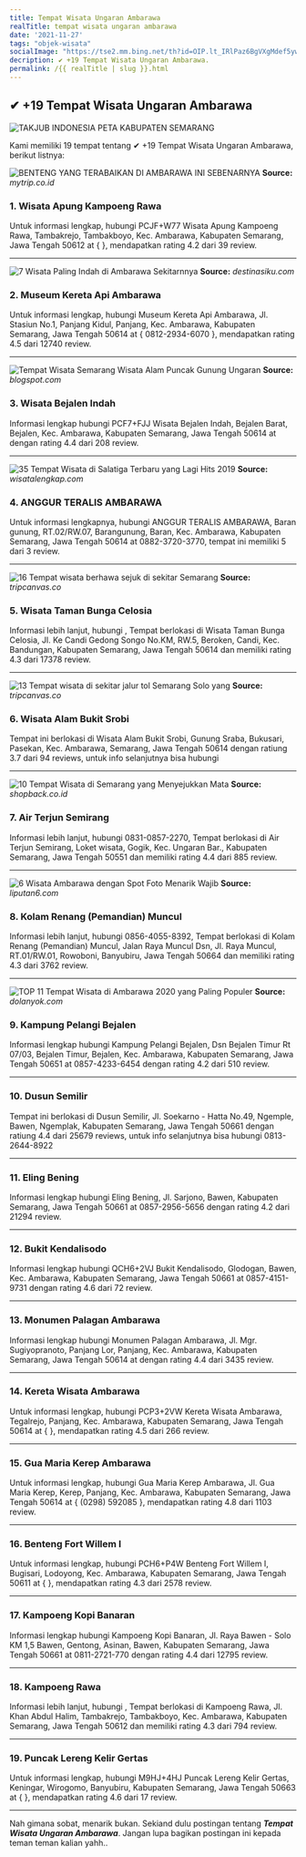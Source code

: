 ```yaml
---
title: Tempat Wisata Ungaran Ambarawa
realTitle: tempat wisata ungaran ambarawa
date: '2021-11-27'
tags: "objek-wisata"
socialImage: "https://tse2.mm.bing.net/th?id=OIP.lt_IRlPaz6BgVXgMdef5ywHaFP&amp;pid=15.1"
decription: ✔ +19 Tempat Wisata Ungaran Ambarawa.
permalink: /{{ realTitle | slug }}.html
---
```


## ✔ +19 Tempat Wisata Ungaran Ambarawa

![TAKJUB INDONESIA PETA KABUPATEN SEMARANG](http://4.bp.blogspot.com/-OzUE94lPxds/VMMEJEhieaI/AAAAAAAANo4/A6t6t4nvaY4/s1600/peta%2Badministratif%2Bkab%2Bsemarang%2B4.jpg)



Kami memiliki 19 tempat tentang ✔ +19 Tempat Wisata Ungaran Ambarawa, berikut listnya:



![BENTENG YANG TERABAIKAN DI AMBARAWA INI SEBENARNYA ](https://tse1.mm.bing.net/th?id=OIP.2OmuOJoY1nXxP5B9GT5P6QHaEK&amp;pid=15.1)
**Source:** _mytrip.co.id_


### 1. Wisata Apung Kampoeng Rawa



Untuk informasi lengkap, hubungi PCJF+W77 Wisata Apung Kampoeng Rawa, Tambakrejo, Tambakboyo, Kec. Ambarawa, Kabupaten Semarang, Jawa Tengah 50612 at {  }, mendapatkan rating 4.2 dari 39 review.

---


![ 7 Wisata Paling Indah di Ambarawa  Sekitarnnya](https://tse1.mm.bing.net/th?id=OIP.9sGuAAl1MHPtzltTgJ7-ZgHaFj&amp;pid=15.1)
**Source:** _destinasiku.com_


### 2. Museum Kereta Api Ambarawa



Untuk informasi lengkap, hubungi Museum Kereta Api Ambarawa, Jl. Stasiun No.1, Panjang Kidul, Panjang, Kec. Ambarawa, Kabupaten Semarang, Jawa Tengah 50614 at { 0812-2934-6070 }, mendapatkan rating 4.5 dari 12740 review.

---


![Tempat Wisata Semarang Wisata Alam Puncak Gunung Ungaran](https://tse3.mm.bing.net/th?id=OIP.lkoETxLBaH01A0N24MWOugHaFj&amp;pid=15.1)
**Source:** _blogspot.com_


### 3. Wisata Bejalen Indah



Informasi lengkap hubungi PCF7+FJJ Wisata Bejalen Indah, Bejalen Barat, Bejalen, Kec. Ambarawa, Kabupaten Semarang, Jawa Tengah 50614 at  dengan rating 4.4 dari 208 review.

---


![35 Tempat Wisata di Salatiga Terbaru yang Lagi Hits 2019 ](https://tse4.mm.bing.net/th?id=OIP.x-asFniWfF2QaX8JJ-ObRgHaEK&amp;pid=15.1)
**Source:** _wisatalengkap.com_


### 4. ANGGUR TERALIS AMBARAWA



Untuk informasi lengkapnya, hubungi ANGGUR TERALIS AMBARAWA, Baran gunung, RT.02/RW.07, Barangunung, Baran, Kec. Ambarawa, Kabupaten Semarang, Jawa Tengah 50614 at 0882-3720-3770, tempat ini memiliki 5 dari 3 review.

---


![16 Tempat wisata berhawa sejuk di sekitar Semarang ](https://tse1.mm.bing.net/th?id=OIP.dY1J0Bn9JGU1U4WGehCXwAHaDX&amp;pid=15.1)
**Source:** _tripcanvas.co_


### 5. Wisata Taman Bunga Celosia



Informasi lebih lanjut, hubungi , Tempat berlokasi di Wisata Taman Bunga Celosia, Jl. Ke Candi Gedong Songo No.KM, RW.5, Beroken, Candi, Kec. Bandungan, Kabupaten Semarang, Jawa Tengah 50614 dan memiliki rating 4.3 dari 17378 review.

---


![13 Tempat wisata di sekitar jalur tol Semarang  Solo yang ](https://tse2.mm.bing.net/th?id=OIP.RZyT6V337eVcr8DgHzihHQHaE7&amp;pid=15.1)
**Source:** _tripcanvas.co_


### 6. Wisata Alam Bukit Srobi



Tempat ini berlokasi di Wisata Alam Bukit Srobi, Gunung Sraba, Bukusari, Pasekan, Kec. Ambarawa, Semarang, Jawa Tengah 50614 dengan ratiung 3.7 dari 94 reviews, untuk info selanjutnya bisa hubungi 

---


![10 Tempat Wisata di Semarang yang Menyejukkan Mata](https://tse2.mm.bing.net/th?id=OIP.n7TsvPsh7bQYjCSq4o3TEwHaEK&amp;pid=15.1)
**Source:** _shopback.co.id_


### 7. Air Terjun Semirang



Informasi lebih lanjut, hubungi 0831-0857-2270, Tempat berlokasi di Air Terjun Semirang, Loket wisata, Gogik, Kec. Ungaran Bar., Kabupaten Semarang, Jawa Tengah 50551 dan memiliki rating 4.4 dari 885 review.

---


![6 Wisata Ambarawa dengan Spot Foto Menarik Wajib ](https://tse3.mm.bing.net/th?id=OIP.B8iOYhAVG0ZzX6yxz0c0QwHaEK&amp;pid=15.1)
**Source:** _liputan6.com_


### 8. Kolam Renang (Pemandian) Muncul



Informasi lebih lanjut, hubungi 0856-4055-8392, Tempat berlokasi di Kolam Renang (Pemandian) Muncul, Jalan Raya Muncul Dsn, Jl. Raya Muncul, RT.01/RW.01, Rowoboni, Banyubiru, Jawa Tengah 50664 dan memiliki rating 4.3 dari 3762 review.

---


![ TOP 11 Tempat Wisata di Ambarawa 2020 yang Paling Populer](https://tse2.mm.bing.net/th?id=OIP.wR88PePf7h3wLkWjzsuF1QHaEd&amp;pid=15.1)
**Source:** _dolanyok.com_


### 9. Kampung Pelangi Bejalen



Informasi lengkap hubungi Kampung Pelangi Bejalen, Dsn Bejalen Timur Rt 07/03, Bejalen Timur, Bejalen, Kec. Ambarawa, Kabupaten Semarang, Jawa Tengah 50651 at 0857-4233-6454 dengan rating 4.2 dari 510 review.

---


### 10. Dusun Semilir



Tempat ini berlokasi di Dusun Semilir, Jl. Soekarno - Hatta No.49, Ngemple, Bawen, Ngemplak, Kabupaten Semarang, Jawa Tengah 50661 dengan ratiung 4.4 dari 25679 reviews, untuk info selanjutnya bisa hubungi 0813-2644-8922

---


### 11. Eling Bening



Informasi lengkap hubungi Eling Bening, Jl. Sarjono, Bawen, Kabupaten Semarang, Jawa Tengah 50661 at 0857-2956-5656 dengan rating 4.2 dari 21294 review.

---


### 12. Bukit Kendalisodo



Informasi lengkap hubungi QCH6+2VJ Bukit Kendalisodo, Glodogan, Bawen, Kec. Ambarawa, Kabupaten Semarang, Jawa Tengah 50661 at 0857-4151-9731 dengan rating 4.6 dari 72 review.

---


### 13. Monumen Palagan Ambarawa



Informasi lengkap hubungi Monumen Palagan Ambarawa, Jl. Mgr. Sugiyopranoto, Panjang Lor, Panjang, Kec. Ambarawa, Kabupaten Semarang, Jawa Tengah 50614 at  dengan rating 4.4 dari 3435 review.

---


### 14. Kereta Wisata Ambarawa



Untuk informasi lengkap, hubungi PCP3+2VW Kereta Wisata Ambarawa, Tegalrejo, Panjang, Kec. Ambarawa, Kabupaten Semarang, Jawa Tengah 50614 at {  }, mendapatkan rating 4.5 dari 266 review.

---


### 15. Gua Maria Kerep Ambarawa



Untuk informasi lengkap, hubungi Gua Maria Kerep Ambarawa, Jl. Gua Maria Kerep, Kerep, Panjang, Kec. Ambarawa, Kabupaten Semarang, Jawa Tengah 50614 at { (0298) 592085 }, mendapatkan rating 4.8 dari 1103 review.

---


### 16. Benteng Fort Willem I



Untuk informasi lengkap, hubungi PCH6+P4W Benteng Fort Willem I, Bugisari, Lodoyong, Kec. Ambarawa, Kabupaten Semarang, Jawa Tengah 50611 at {  }, mendapatkan rating 4.3 dari 2578 review.

---


### 17. Kampoeng Kopi Banaran



Informasi lengkap hubungi Kampoeng Kopi Banaran, Jl. Raya Bawen - Solo KM 1,5 Bawen, Gentong, Asinan, Bawen, Kabupaten Semarang, Jawa Tengah 50661 at 0811-2721-770 dengan rating 4.4 dari 12795 review.

---


### 18. Kampoeng Rawa



Informasi lebih lanjut, hubungi , Tempat berlokasi di Kampoeng Rawa, Jl. Khan Abdul Halim, Tambakrejo, Tambakboyo, Kec. Ambarawa, Kabupaten Semarang, Jawa Tengah 50612 dan memiliki rating 4.3 dari 794 review.

---


### 19. Puncak Lereng Kelir Gertas



Untuk informasi lengkap, hubungi M9HJ+4HJ Puncak Lereng Kelir Gertas, Keningar, Wirogomo, Banyubiru, Kabupaten Semarang, Jawa Tengah 50663 at {  }, mendapatkan rating 4.6 dari 17 review.

---









Nah gimana sobat, menarik bukan. Sekiand dulu postingan tentang ***Tempat Wisata Ungaran Ambarawa***. Jangan lupa bagikan postingan ini kepada teman teman kalian yahh..
